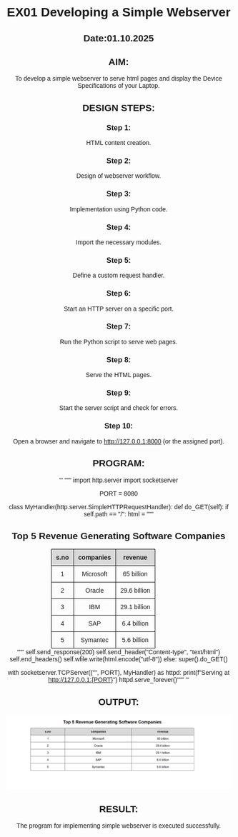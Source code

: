 # EX01 Developing a Simple Webserver
## Date:01.10.2025

## AIM:
To develop a simple webserver to serve html pages and display the Device Specifications of your Laptop.

## DESIGN STEPS:
### Step 1: 
HTML content creation.

### Step 2:
Design of webserver workflow.

### Step 3:
Implementation using Python code.

### Step 4:
Import the necessary modules.

### Step 5:
Define a custom request handler.

### Step 6:
Start an HTTP server on a specific port.

### Step 7:
Run the Python script to serve web pages.

### Step 8:
Serve the HTML pages.

### Step 9:
Start the server script and check for errors.

### Step 10:
Open a browser and navigate to http://127.0.0.1:8000 (or the assigned port).

## PROGRAM:
'''
"""
import http.server
import socketserver

PORT = 8080

class MyHandler(http.server.SimpleHTTPRequestHandler):
    def do_GET(self):
        if self.path == "/":
            html = """
            <!DOCTYPE html>
            <html>
            <head>
                <title>Top 5 Revenue Generating Software Companies</title>
                <style>
                    body { font-family: Arial, sans-serif; text-align: center; margin-top: 30px; }
                    table { border-collapse: collapse; margin: auto; width: 60%; }
                    th, td { border: 1px solid black; padding: 10px; text-align: center; }
                    th { background-color: #d9d9d9; }
                </style>
            </head>
            <body>
                <h2>Top 5 Revenue Generating Software Companies</h2>
                <table>
                    <tr><th>s.no</th><th>companies</th><th>revenue</th></tr>
                    <tr><td>1</td><td>Microsoft</td><td>65 billion</td></tr>
                    <tr><td>2</td><td>Oracle</td><td>29.6 billion</td></tr>
                    <tr><td>3</td><td>IBM</td><td>29.1 billion</td></tr>
                    <tr><td>4</td><td>SAP</td><td>6.4 billion</td></tr>
                    <tr><td>5</td><td>Symantec</td><td>5.6 billion</td></tr>
                </table>
            </body>
            </html>
            """
            self.send_response(200)
            self.send_header("Content-type", "text/html")
            self.end_headers()
            self.wfile.write(html.encode("utf-8"))
        else:
            super().do_GET()

with socketserver.TCPServer(("", PORT), MyHandler) as httpd:
    print(f"Serving at http://127.0.0.1:{PORT}")
    httpd.serve_forever()"""
    '''
## OUTPUT:
![alt text](<Screenshot (19).png>)
## RESULT:
The program for implementing simple webserver is executed successfully.
